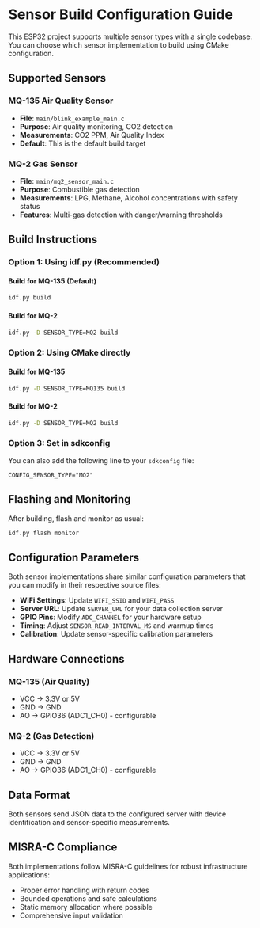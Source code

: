 # Sensor Build Configuration Guide

This ESP32 project supports multiple sensor types with a single codebase. You can choose which sensor implementation to build using CMake configuration.

## Supported Sensors

### MQ-135 Air Quality Sensor
- **File**: `main/blink_example_main.c`
- **Purpose**: Air quality monitoring, CO2 detection
- **Measurements**: CO2 PPM, Air Quality Index
- **Default**: This is the default build target

### MQ-2 Gas Sensor  
- **File**: `main/mq2_sensor_main.c`
- **Purpose**: Combustible gas detection
- **Measurements**: LPG, Methane, Alcohol concentrations with safety status
- **Features**: Multi-gas detection with danger/warning thresholds

## Build Instructions

### Option 1: Using idf.py (Recommended)

#### Build for MQ-135 (Default)
```bash
idf.py build
```

#### Build for MQ-2
```bash
idf.py -D SENSOR_TYPE=MQ2 build
```

### Option 2: Using CMake directly

#### Build for MQ-135
```bash
idf.py -D SENSOR_TYPE=MQ135 build
```

#### Build for MQ-2
```bash
idf.py -D SENSOR_TYPE=MQ2 build
```

### Option 3: Set in sdkconfig

You can also add the following line to your `sdkconfig` file:
```
CONFIG_SENSOR_TYPE="MQ2"
```

## Flashing and Monitoring

After building, flash and monitor as usual:
```bash
idf.py flash monitor
```

## Configuration Parameters

Both sensor implementations share similar configuration parameters that you can modify in their respective source files:

- **WiFi Settings**: Update `WIFI_SSID` and `WIFI_PASS`
- **Server URL**: Update `SERVER_URL` for your data collection server  
- **GPIO Pins**: Modify `ADC_CHANNEL` for your hardware setup
- **Timing**: Adjust `SENSOR_READ_INTERVAL_MS` and warmup times
- **Calibration**: Update sensor-specific calibration parameters

## Hardware Connections

### MQ-135 (Air Quality)
- VCC → 3.3V or 5V
- GND → GND  
- AO → GPIO36 (ADC1_CH0) - configurable

### MQ-2 (Gas Detection)
- VCC → 3.3V or 5V
- GND → GND
- AO → GPIO36 (ADC1_CH0) - configurable

## Data Format

Both sensors send JSON data to the configured server with device identification and sensor-specific measurements.

## MISRA-C Compliance

Both implementations follow MISRA-C guidelines for robust infrastructure applications:
- Proper error handling with return codes
- Bounded operations and safe calculations  
- Static memory allocation where possible
- Comprehensive input validation